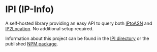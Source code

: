 # IPI (IP-Info)

A self-hosted library providing an easy API to query both [IPtoASN](https://iptoasn.com/) and [IP2Location]([https://lite.ip2location.com/). No additional setup required.

Information about this project can be found in the [IPI directory](packages/ipi/) or the published [NPM package](https://www.npmjs.com/package/@e9x/ipi).
